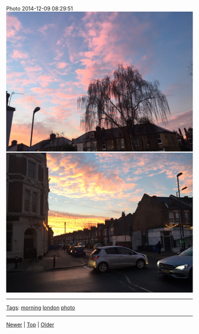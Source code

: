 <!--
title: Photo 2014-12-09 08
date: 2020-06-28T14:56:50.714Z
tags: morning, london, photo
-->









Photo 2014-12-09 08:29:51
![](104746684512-0.jpg)
![](104746684512-1.jpg)

<!--BOTTOM-POST-NAVIGATION-->
---

[Tags](tags.md): [morning](tag-morning.md) [london](tag-london.md) [photo](tag-photo.md)

---

[Newer](104259354257.md) | [Top](index.md) | [Older](104834678982.md)